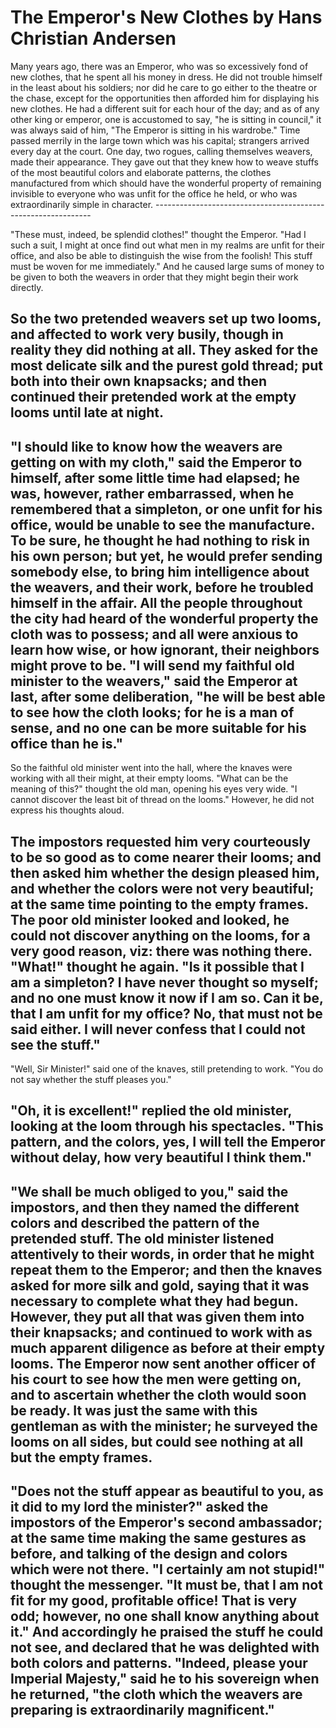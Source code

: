<h1>The Emperor's New Clothes by Hans Christian Andersen</h1>
Many years ago, there was an Emperor, who was so excessively fond of new clothes, that he  spent all his money in dress. He did not trouble himself in the least about his soldiers; nor did  he care to go either to the theatre or the chase, except for the opportunities then afforded him  for displaying his new clothes. He had a different suit for each hour of the day; and as of any  other king or emperor, one is accustomed to say, "he is sitting in council," it was always said of  him, "The Emperor is sitting in his wardrobe." 
Time passed merrily in the large town which was his capital; strangers arrived every day at the  court. One day, two rogues, calling themselves weavers, made their appearance. They gave out  that they knew how to weave stuffs of the most beautiful colors and elaborate patterns, the  clothes manufactured from which should have the wonderful property of remaining invisible to  everyone who was unfit for the office he held, or who was extraordinarily simple in character.
--------------------------------------------------------------

"These must, indeed, be splendid clothes!" thought the Emperor. "Had I such a suit, I might at once find out what men in my realms are unfit for their office, and also be able to distinguish the wise from the foolish! This stuff must be woven for me immediately." And he caused large sums of money to be given to both the weavers in order that they might begin their work directly.

So the two pretended weavers set up two looms, and affected to work very busily, though in reality they did nothing at all. They asked for the most delicate silk and the purest gold thread; put both into their own knapsacks; and then continued their pretended work at the empty looms until late at night.
---------------------------------------------------------------
"I should like to know how the weavers are getting on with my cloth," said the Emperor to
himself, after some little time had elapsed; he was, however, rather embarrassed, when he
remembered that a simpleton, or one unfit for his office, would be unable to see the
manufacture. To be sure, he thought he had nothing to risk in his own person; but yet, he
would prefer sending somebody else, to bring him intelligence about the weavers, and their
work, before he troubled himself in the affair. All the people throughout the city had heard of
the wonderful property the cloth was to possess; and all were anxious to learn how wise, or
how ignorant, their neighbors might prove to be.
"I will send my faithful old minister to the weavers," said the Emperor at last, after some
deliberation, "he will be best able to see how the cloth looks; for he is a man of sense, and no
one can be more suitable for his office than he is."
---------------------------------------------------------------
So the faithful old minister went into the hall, where the knaves were working with all their
might, at their empty looms. "What can be the meaning of this?" thought the old man, opening
his eyes very wide. "I cannot discover the least bit of thread on the looms." However, he did not
express his thoughts aloud.

The impostors requested him very courteously to be so good as to come nearer their looms;
and then asked him whether the design pleased him, and whether the colors were not very
beautiful; at the same time pointing to the empty frames. The poor old minister looked and
looked, he could not discover anything on the looms, for a very good reason, viz: there was
nothing there. "What!" thought he again. "Is it possible that I am a simpleton? I have never
thought so myself; and no one must know it now if I am so. Can it be, that I am unfit for my
office? No, that must not be said either. I will never confess that I could not see the stuff."
----------------------------------------------------------------------
"Well, Sir Minister!" said one of the knaves, still pretending to work. "You do not say whether
the stuff pleases you."

"Oh, it is excellent!" replied the old minister, looking at the loom through his spectacles. "This
pattern, and the colors, yes, I will tell the Emperor without delay, how very beautiful I think
them."
----------------------------------------------------------------------
"We shall be much obliged to you," said the impostors, and then they named the different
colors and described the pattern of the pretended stuff. The old minister listened attentively to
their words, in order that he might repeat them to the Emperor; and then the knaves asked for
more silk and gold, saying that it was necessary to complete what they had begun. However,
they put all that was given them into their knapsacks; and continued to work with as much
apparent diligence as before at their empty looms.
The Emperor now sent another officer of his court to see how the men were getting on, and to
ascertain whether the cloth would soon be ready. It was just the same with this gentleman as
with the minister; he surveyed the looms on all sides, but could see nothing at all but the empty
frames.
-------------------------------------------------------------------------------------------------------------------------------
"Does not the stuff appear as beautiful to you, as it did to my lord the minister?" asked the
impostors of the Emperor's second ambassador; at the same time making the same gestures as
before, and talking of the design and colors which were not there.
"I certainly am not stupid!" thought the messenger. "It must be, that I am not fit for my good,
profitable office! That is very odd; however, no one shall know anything about it." And
accordingly he praised the stuff he could not see, and declared that he was delighted with both
colors and patterns. "Indeed, please your Imperial Majesty," said he to his sovereign when he
returned, "the cloth which the weavers are preparing is extraordinarily magnificent."
-------------------------------------------------------------------------------------------------------------------------------
